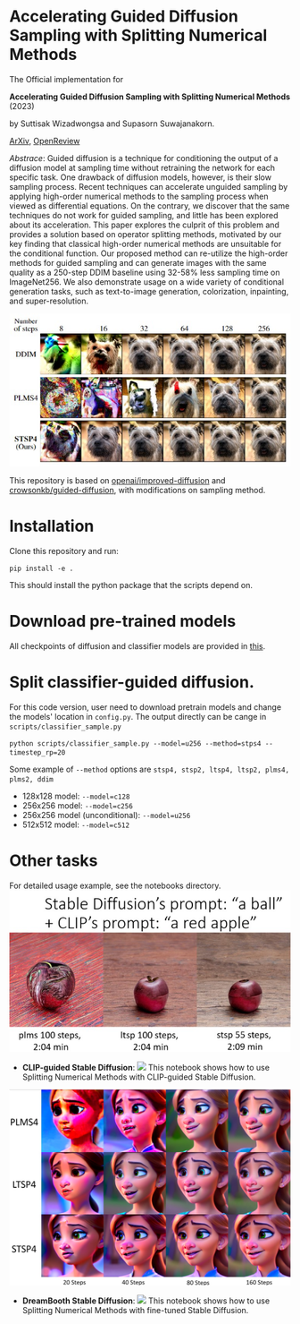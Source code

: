 # Accelerating Guided Diffusion Sampling with Splitting Numerical Methods
The Official implementation for 

**Accelerating Guided Diffusion Sampling with Splitting Numerical Methods** (2023)

by Suttisak Wizadwongsa and Supasorn Suwajanakorn.

[ArXiv](https://arxiv.org/abs/2301.11558), [OpenReview](https://openreview.net/forum?id=F0KTk2plQzO) 

_Abstrace_: Guided diffusion is a technique for conditioning the output of a diffusion model at sampling time without retraining the network for each specific task. One drawback of diffusion models, however, is their slow sampling process. Recent techniques can accelerate unguided sampling by applying high-order numerical methods to the sampling process when viewed as differential equations. On the contrary, we discover that the same techniques do not work for guided sampling, and little has been explored about its acceleration. This paper explores the culprit of this problem and provides a solution based on operator splitting methods, motivated by our key finding that classical high-order numerical methods are unsuitable for the conditional function. Our proposed method can re-utilize the high-order methods for guided sampling and can generate images with the same quality as a 250-step DDIM baseline using 32-58% less sampling time on ImageNet256. We also demonstrate usage on a wide variety of conditional generation tasks, such as text-to-image generation, colorization, inpainting, and super-resolution.

![Teaser image](./resource/Teaser.jpg)

This repository is based on [openai/improved-diffusion](https://github.com/openai/improved-diffusion) and [crowsonkb/guided-diffusion](https://github.com/crowsonkb/guided-diffusion), with modifications on sampling method.

# Installation
Clone this repository and run:
```
pip install -e .
```
This should install the python package that the scripts depend on.

# Download pre-trained models
All checkpoints of diffusion and classifier models are provided in [this](https://github.com/openai/guided-diffusion#download-pre-trained-models).

# Split classifier-guided diffusion.
For this code version, user need to download pretrain models and change the models' location in `config.py`.
The output directly can be cange in `scripts/classifier_sample.py`

```
python scripts/classifier_sample.py --model=u256 --method=stps4 --timestep_rp=20
```

Some example of `--method` options are ```stsp4, stsp2, ltsp4, ltsp2, plms4, plms2, ddim ```

- 128x128 model: `--model=c128`
- 256x256 model: `--model=c256`
- 256x256 model (unconditional): `--model=u256`
- 512x512 model: `--model=c512`

# Other tasks
For detailed usage example, see the notebooks directory.
![img](resource/ss1.jpg)
- **CLIP-guided Stable Diffusion**: [![][colab]][SD-clip] This notebook shows how to use Splitting Numerical Methods with CLIP-guided Stable Diffusion.

[colab]: <https://colab.research.google.com/assets/colab-badge.svg>
[SD-text2im]: <https://colab.research.google.com/drive/1uDArGUikVwuNVPX6KRVnSxIjfd6vJeZ1?usp=sharing>


<img src="https://raw.githubusercontent.com/sWizad/split-diffusion/master/resource/ss2.jpg" data-canonical-src="https://raw.githubusercontent.com/sWizad/split-diffusion/master/resource/ss2.jpg" width="700"  />

- **DreamBooth Stable Diffusion**: [![][colab]][SD-dream] This notebook shows how to use Splitting Numerical Methods with fine-tuned Stable Diffusion.

[colab]: <https://colab.research.google.com/assets/colab-badge.svg>
[SD-clip]: <https://colab.research.google.com/drive/1uDArGUikVwuNVPX6KRVnSxIjfd6vJeZ1?usp=sharing>
[SD-dream]: <https://colab.research.google.com/drive/1xm3JZgh_DR6GJnlmmcz36SiLZ0ECVVqp?usp=sharing>
